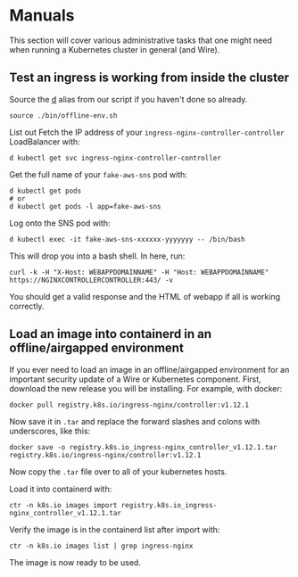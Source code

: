 # Manuals

This section will cover various administrative tasks that one might need when running a Kubernetes cluster in general (and Wire).

## Test an ingress is working from inside the cluster

Source the [d](https://github.com/wireapp/wire-server-deploy/blob/master/offline/docs_ubuntu_22.04.md#making-tooling-available-in-your-environment) alias from our script if you haven't done so already.

```
source ./bin/offline-env.sh
```

List out
Fetch the IP address of your `ingress-nginx-controller-controller` LoadBalancer with:

```
d kubectl get svc ingress-nginx-controller-controller
```

Get the full name of your `fake-aws-sns` pod with:

```
d kubectl get pods
# or
d kubectl get pods -l app=fake-aws-sns
```

Log onto the SNS pod with:

```
d kubectl exec -it fake-aws-sns-xxxxxx-yyyyyyy -- /bin/bash
```

This will drop you into a bash shell. In here, run:

```
curl -k -H "X-Host: WEBAPPDOMAINNAME" -H "Host: WEBAPPDOMAINNAME" https://NGINXCONTROLLERCONTROLLER:443/ -v
```

You should get a valid response and the HTML of webapp if all is working correctly.

## Load an image into containerd in an offline/airgapped environment

If you ever need to load an image in an offline/airgapped environment for an important security update of a Wire or Kubernetes component. First, download the new release you will be installing. For example, with docker:

```
docker pull registry.k8s.io/ingress-nginx/controller:v1.12.1
```

Now save it in `.tar` and replace the forward slashes and colons with underscores, like this:

```
docker save -o registry.k8s.io_ingress-nginx_controller_v1.12.1.tar registry.k8s.io/ingress-nginx/controller:v1.12.1
```

Now copy the `.tar` file over to all of your kubernetes hosts.

Load it into containerd with:

```
ctr -n k8s.io images import registry.k8s.io_ingress-nginx_controller_v1.12.1.tar
```

Verify the image is in the containerd list after import with:

```
ctr -n k8s.io images list | grep ingress-nginx
```

The image is now ready to be used.
